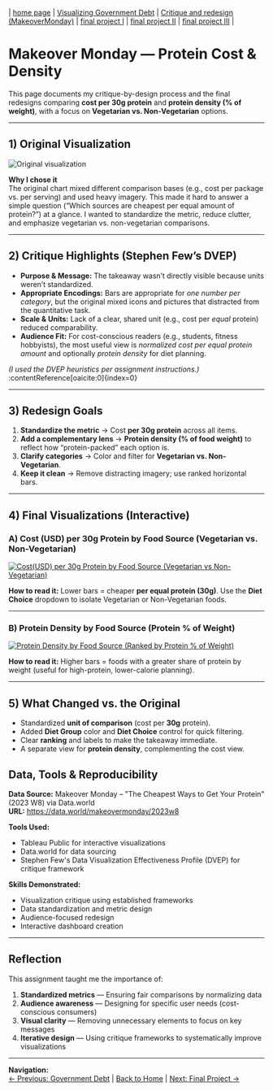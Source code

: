 | [home page](https://aspdelus.github.io/Aspdelus-dataviz-portfolio/) | [Visualizing Government Debt](dataviz-examples) | [Critique and redesign (MakeoverMonday)](protein-viz) | [final project I](final-project-part-one) | [final project II](final-project-part-two) | [final project III](final-project-part-three) |

# Makeover Monday — Protein Cost & Density

This page documents my critique-by-design process and the final redesigns comparing **cost per 30g protein** and **protein density (% of weight)**, with a focus on **Vegetarian vs. Non-Vegetarian** options.

---

## 1) Original Visualization


![Original visualization](https://aspdelus.github.io/Aspdelus-dataviz-portfolio/makeovermonday_original.png)

**Why I chose it**  
The original chart mixed different comparison bases (e.g., cost per package vs. per serving) and used heavy imagery. This made it hard to answer a simple question (“Which sources are cheapest per equal amount of protein?”) at a glance. I wanted to standardize the metric, reduce clutter, and emphasize vegetarian vs. non-vegetarian comparisons.

---

## 2) Critique Highlights (Stephen Few’s DVEP)

- **Purpose & Message:** The takeaway wasn’t directly visible because units weren’t standardized.  
- **Appropriate Encodings:** Bars are appropriate for *one number per category*, but the original mixed icons and pictures that distracted from the quantitative task.  
- **Scale & Units:** Lack of a clear, shared unit (e.g., cost per *equal* protein) reduced comparability.  
- **Audience Fit:** For cost-conscious readers (e.g., students, fitness hobbyists), the most useful view is *normalized cost per equal protein amount* and optionally *protein density* for diet planning.  

*(I used the DVEP heuristics per assignment instructions.)* :contentReference[oaicite:0]{index=0}

---

## 3) Redesign Goals

1. **Standardize the metric** → Cost **per 30g protein** across all items.  
2. **Add a complementary lens** → **Protein density (% of food weight)** to reflect how “protein-packed” each option is.  
3. **Clarify categories** → Color and filter for **Vegetarian vs. Non-Vegetarian**.  
4. **Keep it clean** → Remove distracting imagery; use ranked horizontal bars.



---

## 4) Final Visualizations (Interactive)

### A) Cost (USD) per 30g Protein by Food Source (Vegetarian vs. Non-Vegetarian)

<!-- Interactive embed -->
<div class='tableauPlaceholder' id='viz1758140126855' style='position: relative'>
  <noscript>
    <a href='#'>
      <img alt='Cost(USD) per 30g Protein by Food Source (Vegetarian vs Non-Vegetarian) '
           src='https://public.tableau.com/static/images/Pr/ProteinbyFoodSource/Costper30gProtein/1.png' style='border: none' />
    </a>
  </noscript>
  <object class='tableauViz'  style='display:none;'>
    <param name='host_url' value='https%3A%2F%2Fpublic.tableau.com%2F' />
    <param name='embed_code_version' value='3' />
    <param name='site_root' value='' />
    <param name='name' value='ProteinbyFoodSource/Costper30gProtein' />
    <param name='tabs' value='no' />
    <param name='toolbar' value='yes' />
    <param name='static_image' value='https://public.tableau.com/static/images/Pr/ProteinbyFoodSource/Costper30gProtein/1.png' />
    <param name='animate_transition' value='yes' />
    <param name='display_static_image' value='yes' />
    <param name='display_spinner' value='yes' />
    <param name='display_overlay' value='yes' />
    <param name='display_count' value='yes' />
    <param name='language' value='en-US' />
    <param name='filter' value='publish=yes' />
  </object>
</div>
<script type='text/javascript'>
  var divElement = document.getElementById('viz1758140126855');
  var vizElement = divElement.getElementsByTagName('object')[0];
  vizElement.style.width='100%';
  vizElement.style.height=(divElement.offsetWidth*0.75)+'px';
  var scriptElement = document.createElement('script');
  scriptElement.src = 'https://public.tableau.com/javascripts/api/viz_v1.js';
  vizElement.parentNode.insertBefore(scriptElement, vizElement);
</script>

**How to read it:** Lower bars = cheaper **per equal protein (30g)**. Use the **Diet Choice** dropdown to isolate Vegetarian or Non-Vegetarian foods.

---

### B) Protein Density by Food Source (Protein % of Weight)

<!-- Interactive embed -->
<div class='tableauPlaceholder' id='viz1758140132083' style='position: relative'>
  <noscript>
    <a href='#'>
      <img alt='Protein Density by Food Source (Ranked by Protein % of Weight) '
           src='https://public.tableau.com/static/images/Pr/ProteinDensitybyFoodSource/On-DietRanking/1.png' style='border: none' />
    </a>
  </noscript>
  <object class='tableauViz'  style='display:none;'>
    <param name='host_url' value='https%3A%2F%2Fpublic.tableau.com%2F' />
    <param name='embed_code_version' value='3' />
    <param name='site_root' value='' />
    <param name='name' value='ProteinDensitybyFoodSource/On-DietRanking' />
    <param name='tabs' value='no' />
    <param name='toolbar' value='yes' />
    <param name='static_image' value='https://public.tableau.com/static/images/Pr/ProteinDensitybyFoodSource/On-DietRanking/1.png' />
    <param name='animate_transition' value='yes' />
    <param name='display_static_image' value='yes' />
    <param name='display_spinner' value='yes' />
    <param name='display_overlay' value='yes' />
    <param name='display_count' value='yes' />
    <param name='language' value='zh-CN' />
    <param name='filter' value='publish=yes' />
  </object>
</div>
<script type='text/javascript'>
  var divElement = document.getElementById('viz1758140132083');
  var vizElement = divElement.getElementsByTagName('object')[0];
  vizElement.style.width='100%';
  vizElement.style.height=(divElement.offsetWidth*0.75)+'px';
  var scriptElement = document.createElement('script');
  scriptElement.src = 'https://public.tableau.com/javascripts/api/viz_v1.js';
  vizElement.parentNode.insertBefore(scriptElement, vizElement);
</script>

**How to read it:** Higher bars = foods with a greater share of protein by weight (useful for high-protein, lower-calorie planning).

---

## 5) What Changed vs. the Original

- Standardized **unit of comparison** (cost per **30g** protein).  
- Added **Diet Group** color and **Diet Choice** control for quick filtering.  
- Clear **ranking** and labels to make the takeaway immediate.  
- A separate view for **protein density**, complementing the cost view.

## Data, Tools & Reproducibility

**Data Source:** Makeover Monday – "The Cheapest Ways to Get Your Protein" (2023 W8) via Data.world  
**URL:** <https://data.world/makeovermonday/2023w8>

**Tools Used:**
- Tableau Public for interactive visualizations
- Data.world for data sourcing
- Stephen Few's Data Visualization Effectiveness Profile (DVEP) for critique framework

**Skills Demonstrated:**
- Visualization critique using established frameworks
- Data standardization and metric design
- Audience-focused redesign
- Interactive dashboard creation

---

## Reflection

This assignment taught me the importance of:
1. **Standardized metrics** — Ensuring fair comparisons by normalizing data
2. **Audience awareness** — Designing for specific user needs (cost-conscious consumers)
3. **Visual clarity** — Removing unnecessary elements to focus on key messages
4. **Iterative design** — Using critique frameworks to systematically improve visualizations

---

**Navigation:**  
[← Previous: Government Debt](dataviz-examples) | [Back to Home](https://aspdelus.github.io/Aspdelus-dataviz-portfolio/) | [Next: Final Project →](final-project-part-one)

